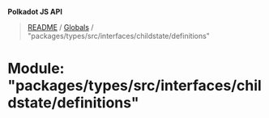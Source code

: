 **Polkadot JS API**

> [README](../README.md) / [Globals](../globals.md) / "packages/types/src/interfaces/childstate/definitions"

# Module: "packages/types/src/interfaces/childstate/definitions"
